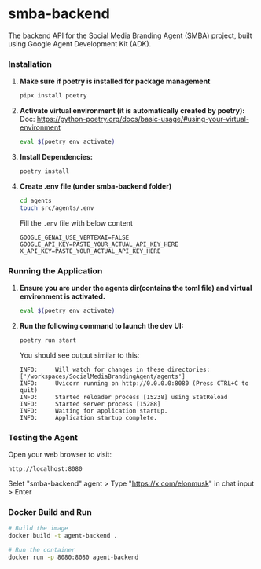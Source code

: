 # smba-backend

The backend API for the Social Media Branding Agent (SMBA) project, built using Google Agent Development Kit (ADK).


### Installation
1. **Make sure if poetry is installed for package management**
    ```bash
    pipx install poetry
    ```

2.  **Activate virtual environment (it is automatically created by poetry):**
    Doc: https://python-poetry.org/docs/basic-usage/#using-your-virtual-environment
    ```bash
    eval $(poetry env activate)
    ```

3.  **Install Dependencies:**
    ```bash
    poetry install
    ```

4. **Create .env file (under smba-backend folder)**
    ```bash
    cd agents
    touch src/agents/.env
    ```

    Fill the `.env` file with below content
    ```
    GOOGLE_GENAI_USE_VERTEXAI=FALSE
    GOOGLE_API_KEY=PASTE_YOUR_ACTUAL_API_KEY_HERE
    X_API_KEY=PASTE_YOUR_ACTUAL_API_KEY_HERE
    ```


### Running the Application

1.  **Ensure you are under the agents dir(contains the toml file) and virtual environment is activated.**
    ```bash
    eval $(poetry env activate)
    ```

2.  **Run the following command to launch the dev UI:**
    ```bash
    poetry run start
    ```

    You should see output similar to this:
    ```
    INFO:     Will watch for changes in these directories: ['/workspaces/SocialMediaBrandingAgent/agents']
    INFO:     Uvicorn running on http://0.0.0.0:8080 (Press CTRL+C to quit)
    INFO:     Started reloader process [15238] using StatReload
    INFO:     Started server process [15288]
    INFO:     Waiting for application startup.
    INFO:     Application startup complete.
    ```

### Testing the Agent

Open your web browser to visit:

`http://localhost:8080`

Selet "smba-backend" agent > Type "https://x.com/elonmusk" in chat input > Enter

### Docker Build and Run

```bash
# Build the image
docker build -t agent-backend .

# Run the container
docker run -p 8080:8080 agent-backend
```